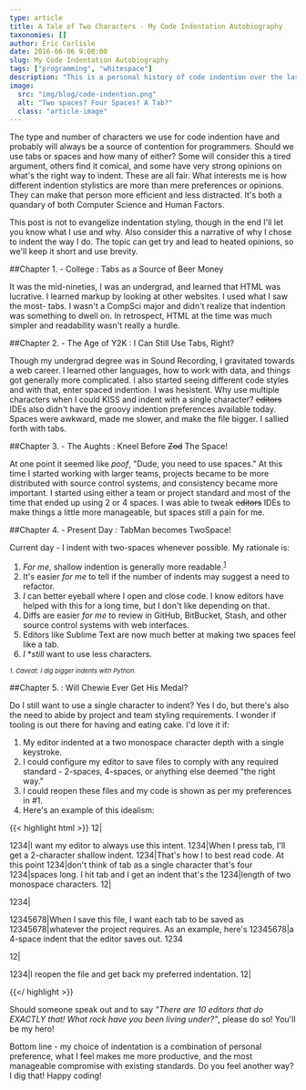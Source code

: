 ```yaml
---
type: article
title: A Tale of Two Characters - My Code Indentation Autobiography
taxonomies: []
author: Eric Carlisle
date: 2016-06-06 9:00:00
slug: My Code Indentation Autobiography
tags: ["programming", "whitespace"]
description: "This is a personal history of code indention over the last 20 years."
image:
  src: "img/blog/code-indention.png"
  alt: "Two spaces? Four Spaces? A Tab?"
  class: "article-image"
---
```


The type and number of characters we use for code indention have and probably will always be a source of contention for programmers. Should we use tabs or spaces and how many of either? Some will consider this a tired argument, others find it comical, and some have very strong opinions on what's the right way to indent.<!--more--> These are all fair. What interests me is how different indention stylistics are more than mere preferences or opinions. They can make that person more efficient and less distracted. It's both a quandary of both Computer Science and Human Factors.

This post is not to evangelize indentation styling, though in the end I'll let you know what I use and why. Also consider this a narrative of why I chose to indent the way I do. The topic can get try and lead to heated opinions, so we'll keep it short and use brevity.

##Chapter 1. - College : Tabs as a Source of Beer Money

It was the mid-nineties, I was an undergrad, and learned that HTML was lucrative. I learned markup by looking at other websites. I used what I saw the most- tabs. I wasn't a CompSci major and didn't realize that indention was something to dwell on. In retrospect, HTML at the time was much simpler and readability wasn't really a hurdle.

##Chapter 2. - The Age of Y2K : I Can Still Use Tabs, Right?

Though my undergrad degree was in Sound Recording, I gravitated towards a web career. I learned other languages, how to work with data, and things got generally more complicated. I also started seeing different code styles and with that, enter spaced indention. I was hesistent. Why use multiple characters when I could KISS and indent with a single character? ~~editors~~ IDEs also didn't have the groovy indention preferences available today. Spaces were awkward, made me slower, and make the file bigger. I sallied forth with tabs.

##Chapter 3. - The Aughts : Kneel Before ~~Zod~~ The Space!

At one point it seemed like *poof*, "Dude, you need to use spaces." At this time I started working with larger teams, projects became to be more distributed with source control systems, and consistency became more important.  I started using either a team or project standard and most of the time that ended up using 2 or 4 spaces.  I was able to tweak ~~editors~~ IDEs to make things a little more manageable, but spaces still a pain for me.

##Chapter 4. - Present Day : TabMan becomes TwoSpace!

Current day - I indent with two-spaces whenever possible. My rationale is:

1. _For me_, shallow indention is generally more readable.<sup>[1](#a)</sup>
2. It's easier <em>for me</em> to tell if the number of indents may suggest a need to refactor.
3. _I_ can better eyeball where I open and close code. I know editors have helped with this for a long time, but I don't like depending on that.
4. Diffs are easier _for me_ to review in GitHub, BitBucket, Stash, and other source control systems with web interfaces.
5. Editors like Sublime Text are now much better at making two spaces feel like a tab.
6. _I_ **still* want to use less characters.

<a name="footnote1" style="font-size: 11px">_1. Caveat: I dig bigger indents with Python._</a>

##Chapter 5. : Will Chewie Ever Get His Medal?

Do I still want to use a single character to indent?  Yes I do, but there's also the need to abide by project and team styling requirements. I wonder if tooling is out there for having and eating cake. I'd love it if:

1. My editor indented at a two monospace character depth with a single keystroke.
2. I could configure my editor to save files to comply with any required standard - 2-spaces, 4-spaces, or anything else deemed "the right way."
3. I could reopen these files and my code is shown as per my preferences in #1.
4. Here's an example of this idealism:

<!--
  Please do not count pipes as indentation.
  They are included to make the example more readable.
-->
{{< highlight html >}}
12|<p>
1234|I want my editor to always use this intent.
1234|When I press tab, I'll get a 2-character shallow indent.
1234|That's how I to best read code. At this point
1234|don't think of tab as a single character that's four
1234|spaces long. I hit tab and I get an indent that's the
1234|length of two monospace characters.
12|</p>

1234|<p>
12345678|When I save this file, I want each tab to be saved as
12345678|whatever the project requires. As an example, here's
12345678|a 4-space indent that the editor saves out.
1234</p>

12|<p>
1234|I reopen the file and get back my preferred indentation.
12|</p>
{{</ highlight >}}

Should someone speak out and to say _"There are 10 editors that do EXACTLY that! What rock have you been living under?"_, please do so! You'll be my hero!

Bottom line - my choice of indentation is a combination of personal preference, what I feel makes me more productive, and the most manageable compromise with existing standards. Do you feel another way? I dig that! Happy coding!
